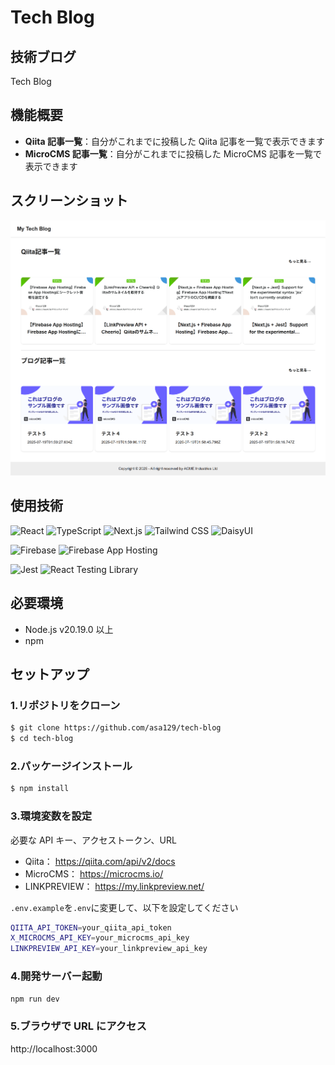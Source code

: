 # Tech Blog

## 技術ブログ

Tech Blog

## 機能概要

- **Qiita 記事一覧**：自分がこれまでに投稿した Qiita 記事を一覧で表示できます
- **MicroCMS 記事一覧**：自分がこれまでに投稿した MicroCMS 記事を一覧で表示できます

## スクリーンショット

![メイン画面](./tech-blog--tech-blog-1eb1a.asia-east1.hosted.app_.png)

## 使用技術

![React](https://img.shields.io/badge/React-19.1.0-61DAFB?logo=react&logoColor=white)
![TypeScript](https://img.shields.io/badge/TypeScript-~5.8.3-3178C6?logo=typescript&logoColor=white)
![Next.js](https://img.shields.io/badge/Next.js-15.3.5-06B6D4?logo=nextdotjs&logoColor=white)
![Tailwind CSS](https://img.shields.io/badge/Tailwind_CSS-3.4.0-06B6D4?logo=tailwindcss&logoColor=white)
![DaisyUI](https://img.shields.io/badge/DaisyUI-5.0.46-06B6D4?logo=daisyui&logoColor=white)

![Firebase](https://img.shields.io/badge/Firebase-11.7.3-FFCA28?logo=firebase&logoColor=white)
![Firebase App Hosting](https://img.shields.io/badge/FirebaseAppHosting-11.7.3-FFCA28?logo=firebase&logoColor=white)

![Jest](https://img.shields.io/badge/Jest-C21325?logo=jest&logoColor=white)
![React Testing Library](https://img.shields.io/badge/ReactTestingLibrary-E33332?logo=testinglibrary&logoColor=white)

## 必要環境

- Node.js v20.19.0 以上
- npm

## セットアップ

### 1.リポジトリをクローン

```bash
$ git clone https://github.com/asa129/tech-blog
$ cd tech-blog
```


### 2.パッケージインストール

```bash
$ npm install
```


### 3.環境変数を設定

必要な API キー、アクセストークン、URL

- Qiita：
https://qiita.com/api/v2/docs
- MicroCMS：
https://microcms.io/
- LINKPREVIEW：
https://my.linkpreview.net/

`.env.example`を`.env`に変更して、以下を設定してください

```bash
QIITA_API_TOKEN=your_qiita_api_token
X_MICROCMS_API_KEY=your_microcms_api_key
LINKPREVIEW_API_KEY=your_linkpreview_api_key
```

### 4.開発サーバー起動

```bash
npm run dev
```

### 5.ブラウザで URL にアクセス
http://localhost:3000
